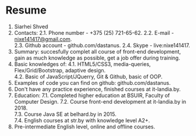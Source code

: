 ﻿# Resume  
1. Siarhei Shved  
2. Contacts:
  2.1. Phone number - +375 (25) 721-65-62.
  2.2. E-mail - nixe141417@gmail.com.  
  2.3. Github account - github.com/dastanus.
  2.4. Skype - live:nixe141417.
3. Summary: succesfully complet all course of front-end development, gain as much knowledge as possible, get a job offer during training. 
4. Basic knowledges of:
  4.1. HTML5/CSS3, media-queries, Flex/Grid/Bootstrap, adaptive design.  
  4.2. Basic of JavaScript/JQuerry, Git & Github, basic of OOP.
5. Examples of code you can find on github: github.com/dastanus.  
6. Don't have any practice experience, finished courses at it-landia.by.  
7. Education: 
  7.1. Completed higher education at BSUIR, Faculty of Computer Design. 
  7.2. Course front-end development at it-landia.by in 2018.  
  7.3. Course Java SE at belhard.by in 2015.  
  7.4. English courses at str.by with knowledge level A2+.  
8. Pre-intermediate English level, online and offline courses.
